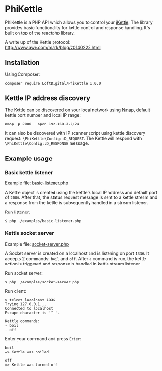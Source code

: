 # PhiKettle

PhiKettle is a PHP API which allows you to control your [iKettle](http://www.firebox.com/product/6068/iKettle). The library provides basic functionality
for kettle control and response handling. It's built on top of the [reactphp](http://reactphp.org/) library.

A write up of the Kettle protocol: http://www.awe.com/mark/blog/20140223.html

## Installation
Using Composer:
```
composer require LoftDigital/PhiKettle 1.0.0
```

## Kettle IP address discovery
The Kettle can be discovered on your local network using [Nmap](https://nmap.org/), default kettle port number and local IP range:
```
nmap -p 2000 --open 192.168.3.0/24
```

It can also be discovered with IP scanner script using kettle discovery request:
`\PhiKettle\Config::D_REQUEST`. The Kettle will respond with `\PhiKettle\Config::D_RESPONSE` message.

## Example usage
### Basic kettle listener
Example file: [basic-listener.php](examples/basic-listener.php)

A Kettle object is created using the kettle's local IP address and default port of `2000`.
After that, the status request message is sent to a kettle stream and a response from the kettle is subsequently handled in a stream listener.

Run listener:
```
$ php ./examples/basic-listener.php
```

###  Kettle socket server
Example file: [socket-server.php](examples/socket-server.php)

A Socket server is created on a localhost and is listening on port `1336`. It accepts 2 commands: `boil` and `off`. After a command is run, the kettle action is triggered and response is handled in kettle stream listener.

Run socket server:
```
$ php ./examples/socket-server.php
```

Run client:
```
$ telnet localhost 1336
Trying 127.0.0.1...
Connected to localhost.
Escape character is '^]'.

Kettle commands:
- boil
- off
```

Enter your command and press `Enter`:
```
boil
=> Kettle was boiled

off
=> Kettle was turned off
```

